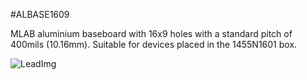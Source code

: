 <!--- PrjInfo ---> <!--- Please remove this line after manually editing --->
<!--- 00a56be08b96043df9e37d6aff7b6990 --->
<!--- Created:Time: ---> 
<!--- Author:Mlab: ---> 
<!--- AuthorEmail:mlab@mlab.cz: ---> 
<!--- Tags:imported: ---> 
<!--- Ust:None: ---> 
<!--- Label --->
<!--- ELabel ---> 
<!--- Name:module: --->
#ALBASE1609
<!--- LongName --->
<!--- ELongName ---> 

<!--- Lead --->
MLAB aluminium baseboard with 16x9 holes with a standard pitch of 400mils (10.16mm). Suitable for devices placed in the 1455N1601 box. 
<!--- ELead ---> 

![LeadImg](doc/img/module_top_big.jpg) 


<!--- Description --->
<!--- EDescription --->
<!--- Content --->
<!--- EContent --->
